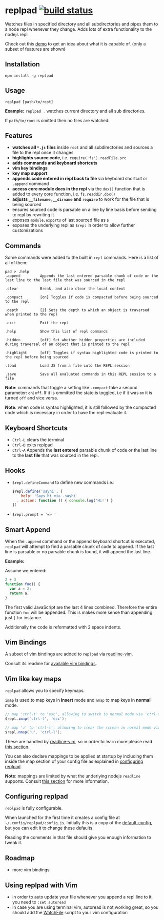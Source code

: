 # replpad [![build status](https://secure.travis-ci.org/thlorenz/replpad.png)](http://next.travis-ci.org/thlorenz/replpad)

Watches files in specified directory and all subdirectories and pipes them to a node repl whenever they change. Adds lots of extra
functionality to the nodejs repl.

Check out this [demo](http://youtu.be/AuGPd-AAl-8) to get an idea about what it is capable of. (only a subset of
features are shown)

## Installation

    npm install -g replpad

## Usage

    replpad [path/to/root]

**Example:** `replpad .` watches current directory and all sub directories.

If `path/to/root` is omitted then no files are watched.

## Features

- **watches all `*.js` files** inside `root` and all subdirectories and sources a file to the repl once it changes
- **highlights source code**, i.e. `require('fs').readFile.src`
- **adds commands and keyboard shortcuts** 
- **vim key bindings**
- **key map support**
- **appends code entered in repl back to file** via keyboard shortcut or `.append` command
- **access core module docs in the repl** via the `dox()` function that is added to every core function, i.e.
  `fs.readdir.dox()`
- **adjusts `__filename`, `__dirname` and `require`** to work for the file that is being sourced 
- ensures sourced code is parsable on a line by line basis before sending to repl by rewriting it
- exposes `module.exports` of last sourced file as `$`
- exposes the underlying repl as `$repl` in order to allow further customizations

## Commands

Some commands were added to the built in `repl` commands. Here is a list of all of them:

```
pad > .help
.append         Appends the last entered parsable chunk of code or the last line to the last file that was sourced in the repl

.clear          Break, and also clear the local context

.compact        [on] Toggles if code is compacted before being sourced to the repl

.depth          [2] Sets the depth to which an object is traversed when printed to the repl

.exit           Exit the repl

.help           Show this list of repl commands

.hidden         [off] Set whether hidden properties are included during traversal of an object that is printed to the repl

.highlight      [off] Toggles if syntax highlighted code is printed to the repl before being sourced

.load           Load JS from a file into the REPL session

.save           Save all evaluated commands in this REPL session to a file
```

**Note:** commands that toggle a setting like `.compact` take a second parameter: `on|off`. If it is ommitted the state
is toggled, i.e if it was `on` it is turned `off` and vice versa.

**Note:** when code is syntax highlighted, it is still followed by the compacted code which is necessary in order to
have the repl evaluate it.

## Keyboard Shortcuts

- `Ctrl-L` clears the terminal
- `Ctrl-D` exits replpad
- `Ctrl-A` Appends the **last entered** parsable chunk of code or the last line to the **last file** that was sourced in the repl.

## Hooks

- `$repl.defineCommand` to define new commands i.e.: 

  ```js
  $repl.define('sayhi', { 
      help: 'Says hi via .sayhi'
    , action: function () { console.log('Hi!') }
  })
  ```
- `$repl.prompt = '=> '`

## Smart Append

When the `.append` command or the append keyboard shortcut is executed, `replpad` will attempt to find a parsable chunk
of code to append. If the last line is parsable or no parsable chunk is found, it will append the last line.

**Example:**

Assume we entered:
```js
2 + 3
function foo() {
  var a = 2;
  return a;
}
```

The first valid JavaScript are the last 4 lines combined. Therefore the entire function `foo` will be appended. This is
makes more sense than appending just `}` for instance.

Additionally the code is reformatted with 2 space indents.


## Vim Bindings

A subset of vim bindings are added to `replpad` via [readline-vim](https://github.com/thlorenz/readline-vim).

Consult its readme for [available vim bindings](https://github.com/thlorenz/readline-vim#vim-bindings).

## Vim like key maps

`replpad` allows you to specify keymaps. 

`imap` is used to map keys in **insert** mode and `nmap` to map keys in **normal** mode.

```js
// map 'ctrl-t' to 'esc', allowing to switch to normal mode via 'ctrl-t'
$repl.imap('ctrl-t', 'esc'); 

// map 'u' to 'ctrl-l', allowing to clear the screen in normal mode via 'u'
$repl.nmap('u', 'ctrl-l');
```

These are handled by [readline-vim](https://github.com/thlorenz/readline-vim), so in order to learn more please read
[this section](https://github.com/thlorenz/readline-vim#mappings).

You can also declare mappings to be applied at startup by including them inside the map section of your config file as
explained in [configuring replpad](#configuring-replpad).

**Note:** mappings are limited by what the underlying nodejs `readline` supports. Consult [this
section](https://github.com/thlorenz/stringify-key#limitations) for more information.

## Configuring replpad

`replpad` is fully configurable. 

When launched for the first time it creates a config file at `~/.config/replpad/config.js`. Initially this is a copy of
the [default-config](https://github.com/thlorenz/replpad/blob/master/config/default-config.js), but you can edit it to
change these defaults.

Reading the comments in that file should give you enough information to tweak it.

## Roadmap

- more vim bindings

## Using replpad with Vim

- in order to auto update your file whenever you append a repl line to it, you need to `:set autoread`
- in case you are using terminal vim, autoread is not working great, so you should add the
  [WatchFile](http://vim.wikia.com/wiki/Have_Vim_check_automatically_if_the_file_has_changed_externally) script to your
  vim configuration
